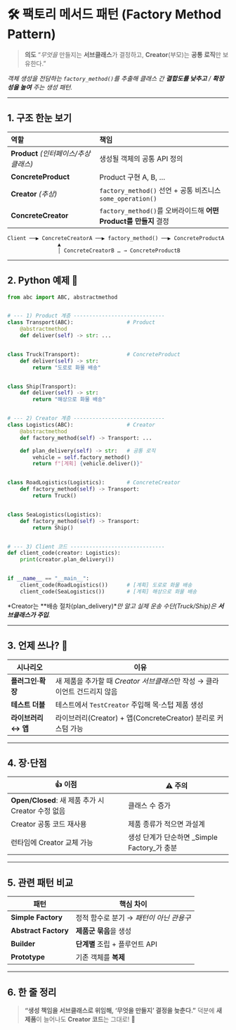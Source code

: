 # 🛠️ 팩토리 메서드 패턴 (Factory Method Pattern)

> **의도**
> “*무엇을* 만들지는 **서브클래스**가 결정하고,
> **Creator**(부모)는 **공통 로직**만 보유한다.”

*객체 생성을 전담하는 `factory_method()`를 추출해
클래스 간 **결합도를 낮추고** / **확장성을 높여** 주는 생성 패턴.*

---

## 1. 구조 한눈 보기

| 역할                           | 책임                                                 |
| :--------------------------- | :------------------------------------------------- |
| **Product** *(인터페이스/추상 클래스)* | 생성될 객체의 공통 API 정의                                  |
| **ConcreteProduct**          | Product 구현 A, B, …                                 |
| **Creator** *(추상)*           | `factory_method()` 선언 + 공통 비즈니스 `some_operation()` |
| **ConcreteCreator**          | `factory_method()`를 오버라이드해 **어떤 Product를 만들지** 결정  |

```
Client ──▶ ConcreteCreatorA ──▶ factory_method() ──▶ ConcreteProductA
                ▲
                │ ConcreteCreatorB … → ConcreteProductB
```

---

## 2. Python 예제 📄

```python
from abc import ABC, abstractmethod


# --- 1) Product 계층 -----------------------------
class Transport(ABC):                 # Product
    @abstractmethod
    def deliver(self) -> str: ...


class Truck(Transport):               # ConcreteProduct
    def deliver(self) -> str:
        return "도로로 화물 배송"


class Ship(Transport):
    def deliver(self) -> str:
        return "해상으로 화물 배송"


# --- 2) Creator 계층 -----------------------------
class Logistics(ABC):                 # Creator
    @abstractmethod
    def factory_method(self) -> Transport: ...

    def plan_delivery(self) -> str:   # 공통 로직
        vehicle = self.factory_method()
        return f"[계획] {vehicle.deliver()}"


class RoadLogistics(Logistics):       # ConcreteCreator
    def factory_method(self) -> Transport:
        return Truck()


class SeaLogistics(Logistics):
    def factory_method(self) -> Transport:
        return Ship()


# --- 3) Client 코드 ------------------------------
def client_code(creator: Logistics):
    print(creator.plan_delivery())


if __name__ == "__main__":
    client_code(RoadLogistics())      # [계획] 도로로 화물 배송
    client_code(SeaLogistics())       # [계획] 해상으로 화물 배송
```

\*Creator는 \*\*배송 절차(plan\_delivery)\**만 알고
실제 운송 수단(Truck/Ship)은 **서브클래스가 주입**.*

---

## 3. 언제 쓰나? 🧐

| 시나리오          | 이유                                              |
| ------------- | ----------------------------------------------- |
| **플러그인·확장**   | 새 제품을 추가할 때 *Creator 서브클래스*만 작성 → 클라이언트 건드리지 않음 |
| **테스트 더블**    | 테스트에서 `TestCreator` 주입해 목·스텁 제품 생성              |
| **라이브러리 ↔ 앱** | 라이브러리(Creator) + 앱(ConcreteCreator) 분리로 커스텀 가능  |

---

## 4. 장·단점

| 👍 이점                                    | ⚠️ 주의                              |
| ---------------------------------------- | ---------------------------------- |
| **Open/Closed**: 새 제품 추가 시 Creator 수정 없음 | 클래스 수 증가                           |
| Creator 공통 코드 재사용                        | 제품 종류가 적으면 과설계                     |
| 런타임에 Creator 교체 가능                       | 생성 단계가 단순하면 \_Simple Factory\_가 충분 |

---

## 5. 관련 패턴 비교

| 패턴                   | 핵심 차이                    |
| -------------------- | ------------------------ |
| **Simple Factory**   | 정적 함수로 분기 → *패턴이 아닌 관용구* |
| **Abstract Factory** | **제품군 묶음**을 생성           |
| **Builder**          | **단계별** 조립 + 플루언트 API    |
| **Prototype**        | 기존 객체를 **복제**            |

---

## 6. 한 줄 정리

> **“생성 책임을 서브클래스로 위임해, ‘무엇을 만들지’ 결정을 늦춘다.”**
> 덕분에 **새 제품**이 늘어나도 **Creator 코드**는 그대로! 🚀
